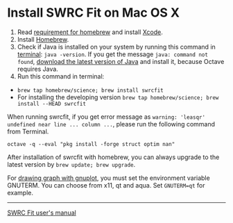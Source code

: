 # Install SWRC Fit on Mac OS X

1. Read [requirement for homebrew](https://github.com/Homebrew/homebrew/blob/master/share/doc/homebrew/Installation.md#requirements) and install [Xcode](https://itunes.apple.com/us/app/xcode/id497799835).
2. Install [Homebrew](http://brew.sh/).
3. Check if Java is installed on your system by running this command in [terminal](https://en.wikipedia.org/wiki/Terminal_(OS_X)): `java -version`. If you get the message `java: command not found`, [download the latest version of Java](https://www.java.com/download/) and install it, because Octave requires Java.
4. Run this command in terminal:
 - `brew tap homebrew/science; brew install swrcfit`
 - For installing the developing version `brew tap homebrew/science; brew install --HEAD swrcfit`

When running swrcfit, if you get error message as `warning: 'leasqr' undefined near line ... column ...`, please run the following command from Terminal.

```
octave -q --eval "pkg install -forge struct optim nan"
```

After installation of swrcfit with homebrew, you can always upgrade to the latest version by `brew update; brew upgrade`.

For [drawing graph with gnuplot](graph.md), you must set the environment variable GNUTERM. You can choose from x11, qt and aqua. Set `GNUTERM=qt` for example.

----
[SWRC Fit user's manual](README.md)
